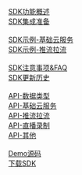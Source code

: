 &nbsp;&nbsp;&nbsp;&nbsp;&nbsp;&nbsp;&nbsp;[SDK功能概述](public-doc/SDK-C/c_guide_function.md)<br />
&nbsp;&nbsp;&nbsp;&nbsp;&nbsp;&nbsp;&nbsp;[SDK集成准备](public-doc/SDK-C/c_guide_ready.md)<br />
<br />
&nbsp;&nbsp;&nbsp;&nbsp;&nbsp;&nbsp;&nbsp;[SDK示例-基础云服务](public-doc/SDK-C/c_guide_cloudservice.md)<br />
&nbsp;&nbsp;&nbsp;&nbsp;&nbsp;&nbsp;&nbsp;[SDK示例-推流拉流](public-doc/SDK-C/c_guide_livestream.md)<br />
<br />
&nbsp;&nbsp;&nbsp;&nbsp;&nbsp;&nbsp;&nbsp;[SDK注意事项&FAQ](public-doc/SDK-C/c_guide_notefaq.md)<br />
&nbsp;&nbsp;&nbsp;&nbsp;&nbsp;&nbsp;&nbsp;[SDK更新历史](public-doc/SDK-C/c_guide_updatelog.md)<br />
<br />
&nbsp;&nbsp;&nbsp;&nbsp;&nbsp;&nbsp;&nbsp;[API-数据类型](public-doc/SDK-C/c_api_datatype.md)<br />
&nbsp;&nbsp;&nbsp;&nbsp;&nbsp;&nbsp;&nbsp;[API-基础云服务](public-doc/SDK-C/c_api_cloudservice.md)<br />
&nbsp;&nbsp;&nbsp;&nbsp;&nbsp;&nbsp;&nbsp;[API-推流拉流](public-doc/SDK-C/c_api_livestream.md)<br />
&nbsp;&nbsp;&nbsp;&nbsp;&nbsp;&nbsp;&nbsp;[API-直播录制](http://doc.topvdn.com/api/index.html#!public-doc/SDK-C/c_api_livestream.md#2_%E6%94%AF%E6%8C%81%E7%9B%B4%E6%92%AD%E5%BD%95%E5%88%B6)<br />
&nbsp;&nbsp;&nbsp;&nbsp;&nbsp;&nbsp;&nbsp;[API-其他](public-doc/SDK-C/c_api_others.md)<br />
<br />
&nbsp;&nbsp;&nbsp;&nbsp;&nbsp;&nbsp;&nbsp;[Demo源码](https://github.com/AntelopeCloud/SDK-C)<br />
&nbsp;&nbsp;&nbsp;&nbsp;&nbsp;&nbsp;&nbsp;[下载SDK](https://codeload.github.com/AntelopeCloud/SDK-C/zip/master)<br />